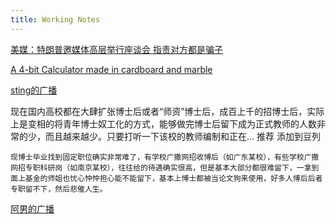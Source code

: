 ```yaml
---
title: Working Notes
---
```


[美媒：特朗普邀媒体高层举行座谈会 指责对方都是骗子](http://www.guancha.cn/america/2016_11_22_381363.shtml)

[A 4-bit Calculator made in cardboard and marble](https://lapinozz.github.io/learning/2016/11/19/calculator-with-caordboard-and-marbles.html)

[sting的广播](https://www.douban.com/people/sting999/status/1918804013/)

现在国内高校都在大肆扩张博士后或者“师资”博士后，成百上千的招博士后，实际上是变相的将青年博士奴工化的方式，能够做完博士后留下成为正式教师的人数非常的少，而且越来越少。只要打听一下该校的教师编制和正在...
推荐
添加到豆列

    现博士毕业找到固定职位确实非常难了，有学校广撒网招收博后（如广东某校），有些学校广撒网招专职科研岗（如南京某校），往往给的待遇确实很高，但是基本大部分都很难留下，一拿到面上基金的师姐也忧心忡忡担心能不能留下，基本上博士都被当论文狗来使用，好多人博后后者专职留不下，然后悲催人生。

[阿男的广播](https://www.douban.com/people/weinanli/status/1918803554/)
